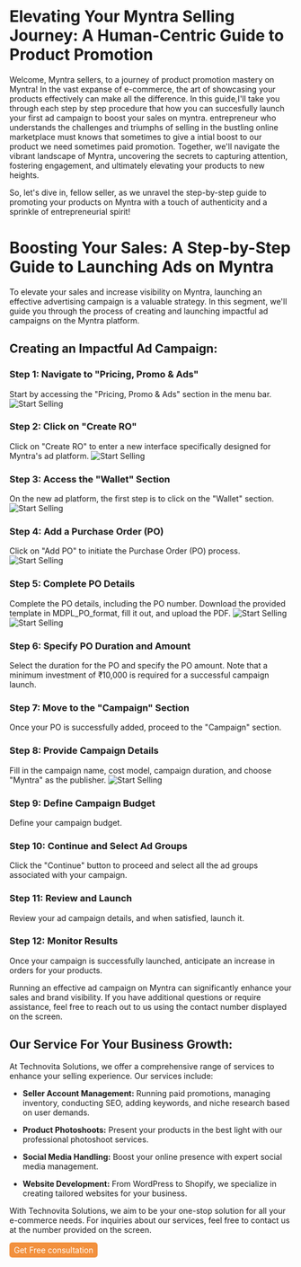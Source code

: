 # Elevating Your Myntra Selling Journey: A Human-Centric Guide to Product Promotion

Welcome, Myntra sellers, to a journey of product promotion mastery on Myntra! In the vast expanse of e-commerce, the art of showcasing your products effectively can make all the difference. In this guide,I'll take you through each step by step procedure that how you can succesfully launch your first ad campaign to boost your sales on myntra.
entrepreneur who understands the challenges and triumphs of selling in the bustling online marketplace must knows that sometimes to give a intial boost to our product we need sometimes paid promotion. Together, we'll navigate the vibrant landscape of Myntra, uncovering the secrets to capturing attention, fostering engagement, and ultimately elevating your products to new heights.

So, let's dive in, fellow seller, as we unravel the step-by-step guide to promoting your products on Myntra with a touch of authenticity and a sprinkle of entrepreneurial spirit!

# Boosting Your Sales: A Step-by-Step Guide to Launching Ads on Myntra

To elevate your sales and increase visibility on Myntra, launching an effective advertising campaign is a valuable strategy. In this segment, we'll guide you through the process of creating and launching impactful ad campaigns on the Myntra platform.

## Creating an Impactful Ad Campaign:

### Step 1: Navigate to "Pricing, Promo & Ads"

Start by accessing the "Pricing, Promo & Ads" section in the menu bar.
![Start Selling](/docs/content/myntra/myntra-ads.png)

### Step 2: Click on "Create RO"

Click on "Create RO" to enter a new interface specifically designed for Myntra's ad platform.
![Start Selling](/docs/content/myntra/myntra-ads-1.png)

### Step 3: Access the "Wallet" Section

On the new ad platform, the first step is to click on the "Wallet" section.
![Start Selling](/docs/content/myntra/myntra-ads-2.png)

### Step 4: Add a Purchase Order (PO)

Click on "Add PO" to initiate the Purchase Order (PO) process.
![Start Selling](/docs/content/myntra/myntra-ads-4.png)

### Step 5: Complete PO Details

Complete the PO details, including the PO number. Download the provided template in MDPL_PO_format, fill it out, and upload the PDF.
![Start Selling](/docs/content/myntra/myntra-ads-5.png)
![Start Selling](/docs/content/myntra/myntra-ads-6.png)

### Step 6: Specify PO Duration and Amount

Select the duration for the PO and specify the PO amount. Note that a minimum investment of ₹10,000 is required for a successful campaign launch.

### Step 7: Move to the "Campaign" Section

Once your PO is successfully added, proceed to the "Campaign" section.

### Step 8: Provide Campaign Details

Fill in the campaign name, cost model, campaign duration, and choose "Myntra" as the publisher.
![Start Selling](/docs/content/myntra/myntra-ads-7.png)

### Step 9: Define Campaign Budget

Define your campaign budget.

### Step 10: Continue and Select Ad Groups

Click the "Continue" button to proceed and select all the ad groups associated with your campaign.

### Step 11: Review and Launch

Review your ad campaign details, and when satisfied, launch it.

### Step 12: Monitor Results

Once your campaign is successfully launched, anticipate an increase in orders for your products.

Running an effective ad campaign on Myntra can significantly enhance your sales and brand visibility. If you have additional questions or require assistance, feel free to reach out to us using the contact number displayed on the screen.

## Our Service For Your Business Growth:

At Technovita Solutions, we offer a comprehensive range of services to enhance your selling experience. Our services include:

- **Seller Account Management:** Running paid promotions, managing inventory, conducting SEO, adding keywords, and niche research based on user demands.

- **Product Photoshoots:** Present your products in the best light with our professional photoshoot services.

- **Social Media Handling:** Boost your online presence with expert social media management.

- **Website Development:** From WordPress to Shopify, we specialize in creating tailored websites for your business.

With Technovita Solutions, we aim to be your one-stop solution for all your e-commerce needs. For inquiries about our services, feel free to contact us at the number provided on the screen.

<a href="tel:+917451073504" style="text-decoration: none; background-color: #F2903D; color: white; padding: 5px 8px; border-radius: 5px; display: inline-block; text-align:center;">
   Get Free consultation
</a>
